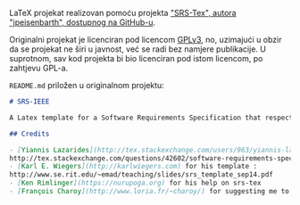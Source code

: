 LaTeX projekat realizovan pomoću projekta ["SRS-Tex", autora "jpeisenbarth", dostupnog na GitHub-u](https://github.com/jpeisenbarth/SRS-Tex).

Originalni projekat je licenciran pod licencom [GPLv3](https://www.gnu.org/licenses/gpl-3.0.en.html), no,
uzimajući u obzir da se projekat ne širi u javnost, već se radi bez namjere publikacije. U suprotnom,
sav kod projekta bi bio licenciran pod istom licencom, po zahtjevu GPL-a.

`README.md` priložen u originalnom projektu:

```md
# SRS-IEEE

A Latex template for a Software Requirements Specification that respects the IEEE standards.

## Credits

- [Yiannis Lazarides](http://tex.stackexchange.com/users/963/yiannis-lazarides) for his answer for a stackexchange's question :
http://tex.stackexchange.com/questions/42602/software-requirements-specification-with-latex
- [Karl E. Wiegers](http://karlwiegers.com) for his template :
http://www.se.rit.edu/~emad/teaching/slides/srs_template_sep14.pdf
- [Ken Rimlinger](https://nurupoga.org) for his help on srs-tex
- [François Charoy](http://www.loria.fr/~charoy/) for suggesting me to host srs-tex on Github and distributing it to Telecom Nancy students
```

